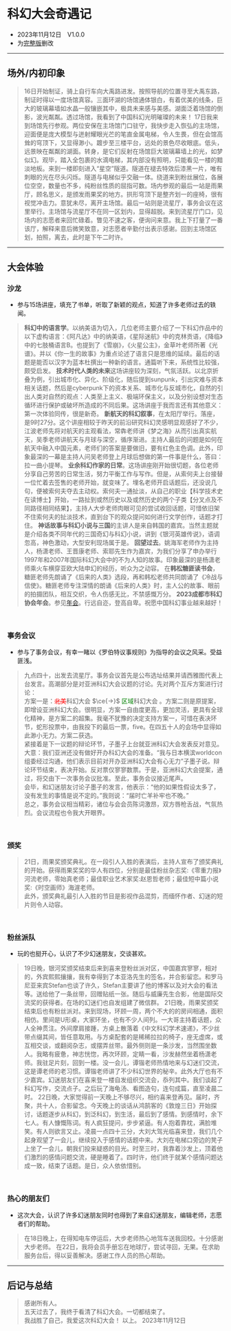 # 科幻大会奇遇记
* 2023年11月12日&emsp;V1.0.0
* 为<a href="https://telst.ar" target="_blank">完整版</a>删改

***

## 场外/内初印象

> 16日开始制证，骑上自行车向大禹路进发。按照导航的位置寻至大禹东路，制证时得以一度场馆真容。三面环湖的场馆通体银白，有着优美的线条，巨大的玻璃幕墙如水晶一般镶嵌其中，极具未来感与美感。湖面泛着场馆的倒影，波光粼粼。透过场馆，我看到了中国科幻光明璀璨的未来！
> 17日我来到场馆先行参观。两位安保在主场馆门口驻守，我快步走入恢弘的主场馆，迎面便是庞大模型与迸射耀眼光芒的笔直金属电梯，令人生畏，但在会馆高耸的穹顶下，又显得渺小。踱步至三楼平台，远处的景色尽收眼底。低头，远景映在粼粼的湖面。转身，是它们反射在场馆巨大玻璃幕墙上的光，如梦似幻。观毕，踏入全包裹的水滴电梯，其内部没有照明，只能看见一楼的黯淡地板。来到一楼即刻进入“星空”隧道。隧道在褪去特效后漆黑一片，唯有刺眼的光在尽头闪烁。隧道与电梯似乎交融一体。绕道来到粉丝展位，各展位空空，数量也不多，纯粉丝性质的屈指可数。场内参观的最后一站是雨果厅，顾名思义，是颁发雨果奖的地方。拱形穹顶下是整齐划一的座椅，很有视觉冲击力。意犹未尽，离开主场馆。最后一站则是流星厅，事务会议在这里举行。主场馆与流星厅不在同一区划内，显得超脱。来到流星厅门口，见场内的志愿者来回忙碌着。瞥见不速之客，便询问来意。我上下打量了一番该厅，解释来意后微笑致意，对志愿者辛勤付出表示感谢。回到主场馆区划，拍照，离去，此时是下午二时许。


***

## 大会体验

### 沙龙

* 参与15场讲座，填充了书单，听取了新颖的观点，知道了许多老师过去的轶闻。

> **科幻中的语言学**。以纳美语为切入，几位老师主要介绍了一下科幻作品中的以下虚构语言：《阿凡达》中的纳美语，《星际迷航》中的克林贡语，《降临》中的七肢桶语言B。也提到了《雪崩》，《火星公主》，金草叶老师所著《光谱》。并以《你一生的故事》为重点论述了语言只是思维的延续。最后的话题是能否以汉字为蓝本杜撰出一种新的语言。通篇听下来，系统性比较强，颇受启发。
> **技术时代人类的未来**这场讲座较为深刻，气氛活跃。以北京折叠为例，引出城市化、异化、阶级化，随后提到sunpunk，引出灾难与资本相关话题，然后是cyberpunk下的资本关系、城市化与反城市化，自然的引出人类对自然的观点：人类至上主义、极端环保主义，以及分别设想对生态循环进行保护或破坏所造成的不同后果。这场讲座于我而言还有其他意义：第一次体验同传，很是新奇。
> **新航天的科幻叙事**，在太阳厅举行。落座，是9时27分。这个讲座相较于昨天的前沿研究科幻灵感明显观感好了不少，江波老师先将对航天的主观看法，常犇老师讲《梦之海》从而引出真实航天，吴季老师讲航天与月球与深空，循序渐进。主持人最后的问题是如何在航天中融入中国元素，老师们的答案是要做旧，要有红色主色调。此外，印象最深的一幕是主持人问吴老师登上月球后想做的第一件事是什么，答曰：拉一曲小提琴。
> **业余科幻作家的日常**。这场讲座刚开始很切题，各位老师分享自己劳苦的日常生活，努力平衡工作与写作。但是，从索何夫上台接替一位忙着去签售的老师开始，就变味了。埋名老师开启话题后，还没说几句，便被索何夫夺去主动权。索何夫一通扯淡，从自己的职业【科学技术史在读博士】开始，一路扯到或然历史以及或然历史的两个子类【分叉点及不同路径相同结果】，主持人大步老师肉眼可见的尝试收回话题，可惜依旧架不住索何夫的扯淡技术，直到台下的观众提问如何进行文学创作，话题才打住。
> **神话故事与科幻小说与三国**的主讲人是来自韩国的嘉宾。当然主题就是介绍各类不同年代的三国奇幻与科幻小说，讲到《银河英雄传说》，语调忽高，神色激动，大型安利现场属于是。
> **回望过去**。姚海军老师作为主持人，杨潇老师、王晋康老师、索耶先生作为嘉宾，为我们分享了申办举行1997年和2007年国际科幻大会中的不为人知的故事。印象最深的是杨潇老师乘火车横穿亚欧大陆申幻的经历，听众为之动容。
> 在**韩松糖匪读书会**，糖匪老师先朗诵了《后来的人类》选段，再和韩松老师共同朗诵了《冷战与信使》。糖匪老师专注深情的朗诵《后来的人类》时，主人公的故事、眼前的拍摄团队，相互交织，令人伤感无比，不禁感慨万分。
> **2023成都市科幻协会年会**。参见<a href="https://www.bilibili.com/video/BV1cH4y167J4/" target="_blank">年会</a>。行远自迩，登高自卑。祝愿中国科幻事业越来越好！

<br>

### 事务会议

* 参与了事务会议，有幸一睹以《罗伯特议事规则》为指导的会议之风采。受益匪浅。

> 九点四十，出发去流星厅。事务会议首先是公布选址结果并请西雅图代表上台发言。高潮部分是对亚洲科幻大会议题的讨论。先对两个互斥方案进行讨论：<br>方案一是：<span style="color: red;">~~北美~~</span>科幻大会 $\ce{->}$ <span style="color: green;">区域</span>科幻大会 。方案二则是原提案，即增设亚洲科幻大会。很明显，方案一自由度更高，更加灵活，更具有全球化精神，是方案二的超集。我毫不犹豫的决定支持方案一，可惜在表决环节，蛇形投票中，由我投下的最后一票，five。在四五十人的会场中显得如此渺小无力。方案二获选。<br>紧接着是下一议题的辩论环节，子墨子上台就亚洲科幻大会发表反对意见。大意：我们亚洲还没有做好开办科幻大会的准备。“我与日本横滨worldcon组委经过沟通，他们表示目前对开办亚洲科幻大会有心无力”子墨子说。辩论环节结束，表决开始。反对票仅寥寥数票。于是，亚洲科幻大会提案，通过，将交由下一次事务会议批准。至此，事务会议接近尾声。<br>会毕，和幻迷朋友讨论子墨子的发言，他表示：“他的如果性假设太多了，没有发生的事情是说不定的。”我则说：“届时亡羊补牢也不晚。”<br>总之，事务会议相当精彩，诸位与会会员陈词激昂，双方唇枪舌战，气氛热烈。会议流程也令我大开眼界。

<br>

### 颁奖

> 21日，雨果奖颁奖典礼。在一段引人入胜的表演后，主持人宣布了颁奖典礼的开始。获得雨果奖奖的华人有四位，分别是最佳粉丝杂志奖:《零重力报》河流老师，零始真老师；最佳职业艺术家奖:赵恩哲老师；最佳短中篇小说奖:《时空画师》海漄老师。<br>此外，颁奖典礼最引人入胜的节目是影视作品混剪，而缅怀作者、幻迷的短片则令人动容。

<br>

### 粉丝派队

* 玩的也挺开心，认识了不少幻迷朋友，交谈甚欢。

> 19日晚，银河奖颁奖结束后来到喜来登粉丝派对区，中国嘉宾寥寥，相对的，外宾熙熙攘攘，我有幸得到了本亚洛先生的签名，并合影留恋。和罗马尼亚来宾Stefan也谈了许久，Stefan主要讲了他的博客以及对大会的看法等。送给他了一条丝带，回赠贴纸一张。随后与威廉先生合影，他是国际交流奖的获得者。在场的幻迷们也自发组建了微信群。
> 21日晚，雨果奖颁奖结束后也有粉丝派对。来到现场，环顾一周，两个不大的的房间相通，面积相仿。里间是U形桌，大家环坐，也有不少人间列。一大哥主持着话题，众人全神贯注。外间摩肩接踵，方桌上散落着《中文科幻学术速递》，不少丝带点缀其间，皆任意取用。与方桌配套的是稀稀拉拉的椅子，座无虚席，或互相交谈，或翻阅杂志，或摆弄丝带。最外侧则是一条沙发，当然围坐数人。我略有疲惫，神志恍惚，再次环顾，定睛一看，沙发赫然坐着杨潇老师。我驻足片刻，回到一楼。没一会儿，谭锴老师热情地来与幻迷们交流，这是谭老师的老习惯。谭锴老师讲了不少科幻世界的秘辛。此外大厅也有不少嘉宾。幻迷朋友们在喜来登一楼自发组织交流会，忝列其中。我们谈起了科幻写作，交流点子。之后玩了海龟汤、看图造句，连句成篇，直至凌晨二时。
> 22日晚，大家觉得前一天晚上不够尽兴，相约喜来登再见。届时，齐聚，共十人，合影留念。今天晚上的谈话从鸿鹄客的《敦煌三日》开始探讨，话题逐步从科幻，到泛科幻，到生活，最后到了感情。到感情时，余下七人。有人慷慨陈词。有人疯狂提问，步步紧逼。有人抱着靠枕，满脸堆笑。有人则欲言又止。凌晨一点四十三分，大刘大驾光临喜来登，我们几个起身观望了一会儿，继续投入于感情的话题中来。大刘在电梯口旁边的凳子上坐了一会儿，朝我们投来疑惑的目光。时至三时，我靠着沙发上，顶着他们激烈的感情问题交流，硬是睡着了。四时许，他们终于就某个感情问题达成一致，结束了话题。是日，众人依依惜别。

<br>

### 热心的朋友们

* 这次大会，认识了许多幻迷朋友同时也得到了来自幻迷朋友，编辑老师，志愿者们的帮助。

> 在18日晚上，在得知电车停运后，大步老师热心地驾车送我回校。十分感谢大步老师。
> 在22日，我将会员手册忘在地球厅，尝试寻回，无果。在求助服务台后，得以妥善解决。感谢工作人员的热心帮助。


***

## 后记与总结

> 感谢所有人。<br>五天过去了，我终于看清了科幻大会。一切都结束了。<br>我战胜了自己，我爱这次科幻大会！
> 以上。
> 2023年11月12日
